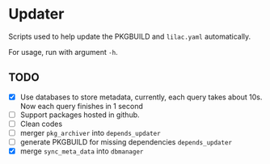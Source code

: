 # Updater

Scripts used to help update the PKGBUILD and `lilac.yaml` automatically.

For usage, run with argument `-h`.

## TODO

- [x] Use databases to store metadata, currently, each query takes about 10s. Now each query finishes in 1 second
- [ ] Support packages hosted in github.
- [ ] Clean codes
- [ ] merger `pkg_archiver` into `depends_updater`
- [ ] generate PKGBUILD for missing dependencies `depends_updater`
- [x] merge `sync_meta_data` into `dbmanager`
